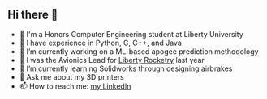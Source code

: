 ## Hi there 👋

<!--
-->
- 🏫 I'm a Honors Computer Engineering student at Liberty University
- 🤖 I have experience in Python, C, C++, and Java
- 🔭 I’m currently working on a ML-based apogee prediction methodology
- 🚀 I was the Avionics Lead for [Liberty Rocketry](https://github.com/Liberty-Rocketry) last year
- 🌱 I’m currently learning Solidworks through designing airbrakes
- 💬 Ask me about my 3D printers
- 📫 How to reach me: [my LinkedIn](https://www.linkedin.com/in/price-drawdy/)
